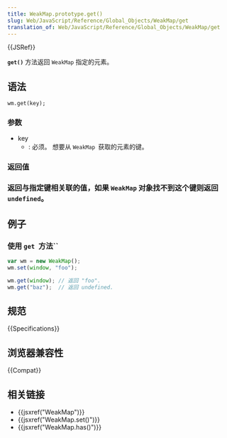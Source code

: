 ```yaml
---
title: WeakMap.prototype.get()
slug: Web/JavaScript/Reference/Global_Objects/WeakMap/get
translation_of: Web/JavaScript/Reference/Global_Objects/WeakMap/get
---
```

{{JSRef}}

**`get()`** 方法返回 `WeakMap` 指定的元素。

## 语法

```plain
wm.get(key);
```

### 参数

- key
  - : 必须。 想要从 `WeakMap `获取的元素的键。

### 返回值

### 返回与指定键相关联的值，如果 `WeakMap` 对象找不到这个键则返回 `undefined`。

## 例子

### 使用 `get `方法``

```js
var wm = new WeakMap();
wm.set(window, "foo");

wm.get(window); // 返回 "foo".
wm.get("baz");  // 返回 undefined.
```

## 规范

{{Specifications}}

## 浏览器兼容性

{{Compat}}

## 相关链接

- {{jsxref("WeakMap")}}
- {{jsxref("WeakMap.set()")}}
- {{jsxref("WeakMap.has()")}}
